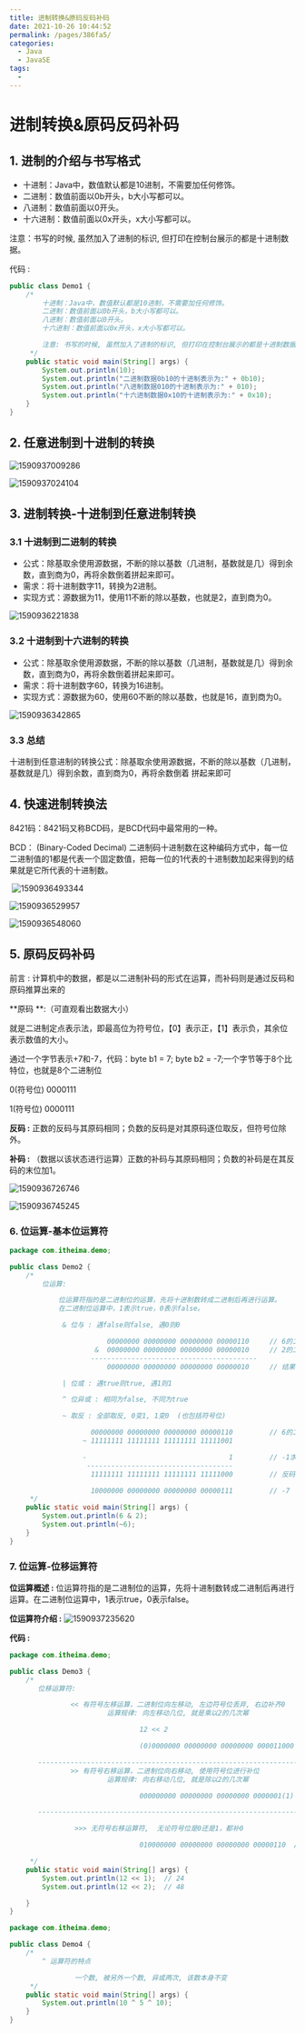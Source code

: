 ```yaml
---
title: 进制转换&原码反码补码
date: 2021-10-26 10:44:52
permalink: /pages/386fa5/
categories:
  - Java
  - JavaSE
tags:
  - 
---
```

# 进制转换&原码反码补码

## 1. 进制的介绍与书写格式

- 十进制：Java中，数值默认都是10进制，不需要加任何修饰。
- 二进制：数值前面以0b开头，b大小写都可以。
- 八进制：数值前面以0开头。
- 十六进制：数值前面以0x开头，x大小写都可以。

注意：书写的时候, 虽然加入了进制的标识, 但打印在控制台展示的都是十进制数据。

代码 : 

```java
public class Demo1 {
    /*
        十进制：Java中，数值默认都是10进制，不需要加任何修饰。
        二进制：数值前面以0b开头，b大小写都可以。
        八进制：数值前面以0开头。
        十六进制：数值前面以0x开头，x大小写都可以。

        注意: 书写的时候, 虽然加入了进制的标识, 但打印在控制台展示的都是十进制数据.
     */
    public static void main(String[] args) {
        System.out.println(10);
        System.out.println("二进制数据0b10的十进制表示为:" + 0b10);
        System.out.println("八进制数据010的十进制表示为:" + 010);
        System.out.println("十六进制数据0x10的十进制表示为:" + 0x10);
    }
}
```

## 2. 任意进制到十进制的转换

![1590937009286](https://cdn.jsdelivr.net/gh/Master-Frank/Image-hosting/img/20211026104034.png)

![1590937024104](https://cdn.jsdelivr.net/gh/Master-Frank/Image-hosting/img/20211026104044.png) 





## 3. 进制转换-十进制到任意进制转换

### 3.1 十进制到二进制的转换

- 公式：除基取余使用源数据，不断的除以基数（几进制，基数就是几）得到余数，直到商为0，再将余数倒着拼起来即可。
- 需求：将十进制数字11，转换为2进制。
- 实现方式：源数据为11，使用11不断的除以基数，也就是2，直到商为0。

![1590936221838](https://cdn.jsdelivr.net/gh/Master-Frank/Image-hosting/img/20211026104106.png)

### 3.2 十进制到十六进制的转换

- 公式：除基取余使用源数据，不断的除以基数（几进制，基数就是几）得到余数，直到商为0，再将余数倒着拼起来即可。
- 需求：将十进制数字60，转换为16进制。
- 实现方式：源数据为60，使用60不断的除以基数，也就是16，直到商为0。

![1590936342865](https://cdn.jsdelivr.net/gh/Master-Frank/Image-hosting/img/20211026104112.png)

### 3.3 总结

十进制到任意进制的转换公式：除基取余使用源数据，不断的除以基数（几进制，基数就是几）得到余数，直到商为0，再将余数倒着	拼起来即可

## 4. 快速进制转换法

8421码：8421码又称BCD码，是BCD代码中最常用的一种。

BCD： (Binary-Coded Decimal‎) 二进制码十进制数在这种编码方式中，每一位二进制值的1都是代表一个固定数值，把每一位的1代表的十进制数加起来得到的结果就是它所代表的十进制数。

​	![1590936493344](https://cdn.jsdelivr.net/gh/Master-Frank/Image-hosting/img/20211026104118.png)



![1590936529957](https://cdn.jsdelivr.net/gh/Master-Frank/Image-hosting/img/20211026104131.png)

![1590936548060](https://cdn.jsdelivr.net/gh/Master-Frank/Image-hosting/img/20211026104134.png)

## 5. 原码反码补码

前言 : 计算机中的数据，都是以二进制补码的形式在运算，而补码则是通过反码和原码推算出来的

**原码 **:（可直观看出数据大小）

就是二进制定点表示法，即最高位为符号位，【0】表示正，【1】表示负，其余位表示数值的大小。

通过一个字节表示+7和-7，代码：byte b1 = 7;   byte b2 = -7;一个字节等于8个比特位，也就是8个二进制位	

0(符号位)	0000111 	

1(符号位)	0000111

**反码 :** 正数的反码与其原码相同；负数的反码是对其原码逐位取反，但符号位除外。

**补码 :** （数据以该状态进行运算）正数的补码与其原码相同；负数的补码是在其反码的末位加1。

![1590936726746](https://cdn.jsdelivr.net/gh/Master-Frank/Image-hosting/img/20211026104223.png)

![1590936745245](https://cdn.jsdelivr.net/gh/Master-Frank/Image-hosting/img/20211026104228.png)



### 6. 位运算-基本位运算符

```java
package com.itheima.demo;

public class Demo2 {
    /*
        位运算:

            位运算符指的是二进制位的运算，先将十进制数转成二进制后再进行运算。
            在二进制位运算中，1表示true，0表示false。

             & 位与 : 遇false则false, 遇0则0

                        00000000 00000000 00000000 00000110     // 6的二进制
                     &  00000000 00000000 00000000 00000010     // 2的二进制
                    -----------------------------------------
                        00000000 00000000 00000000 00000010     // 结果: 2

             | 位或 : 遇true则true, 遇1则1

             ^ 位异或 : 相同为false, 不同为true

             ~ 取反 : 全部取反, 0变1, 1变0  (也包括符号位)

                    00000000 00000000 00000000 00000110         // 6的二进制补码
                  ~ 11111111 11111111 11111111 11111001

                  -                                   1         // -1求反码
                   ------------------------------------
                    11111111 11111111 11111111 11111000         // 反码推原码

                    10000000 00000000 00000000 00000111         // -7
     */
    public static void main(String[] args) {
        System.out.println(6 & 2);
        System.out.println(~6);
    }
}
```

### 7. 位运算-位移运算符

**位运算概述 :**  位运算符指的是二进制位的运算，先将十进制数转成二进制后再进行运算。在二进制位运算中，1表示true，0表示false。

**位运算符介绍 :** ![1590937235620](https://cdn.jsdelivr.net/gh/Master-Frank/Image-hosting/img/20211026104242.png)

**代码 :** 

```java
package com.itheima.demo;

public class Demo3 {
    /*
       位移运算符:

               << 有符号左移运算，二进制位向左移动, 左边符号位丢弃, 右边补齐0
                        运算规律: 向左移动几位, 就是乘以2的几次幂

                                12 << 2

                                (0)0000000 00000000 00000000 000011000  // 12的二进制

       -----------------------------------------------------------------------------
               >> 有符号右移运算，二进制位向右移动, 使用符号位进行补位
                        运算规律: 向右移动几位, 就是除以2的几次幂

                                000000000 00000000 00000000 0000001(1)  // 3的二进制

       -----------------------------------------------------------------------------

                >>> 无符号右移运算符,  无论符号位是0还是1，都补0

                                010000000 00000000 00000000 00000110  // -6的二进制

     */
    public static void main(String[] args) {
        System.out.println(12 << 1);  // 24
        System.out.println(12 << 2);  // 48

    }
}
```

```java
package com.itheima.demo;

public class Demo4 {
    /*
        ^ 运算符的特点

                一个数, 被另外一个数, 异或两次, 该数本身不变
     */
    public static void main(String[] args) {
        System.out.println(10 ^ 5 ^ 10);
    }
}
```

<Vssue />
